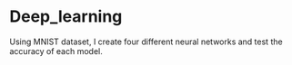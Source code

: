 # Deep_learning
Using MNIST dataset, I create four different neural networks and test the accuracy of each model.
